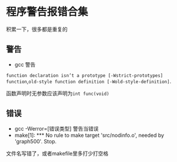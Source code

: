 # 程序警告报错合集

积累一下，很多都是重复的
## 警告
 - gcc 警告
 
 `function declaration isn’t a prototype [-Wstrict-prototypes] function`,`old-style function definition [-Wold-style-definition]`.
 
 函数声明时无参数应该声明为`int func(void)`
## 错误
 - gcc -Werror=[错误类型] 警告当错误 
 - make[1]: *** No rule to make target 'src/nodinfo.o', needed by 'graph500'.  Stop.

文件名写错了，或者makefile里多打少打空格

